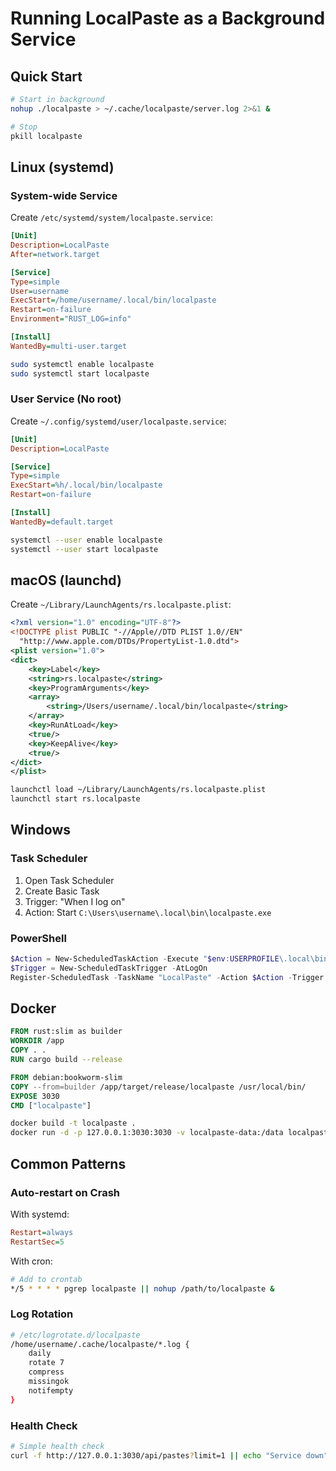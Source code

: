 # Running LocalPaste as a Background Service

## Quick Start

```bash
# Start in background
nohup ./localpaste > ~/.cache/localpaste/server.log 2>&1 &

# Stop
pkill localpaste
```

## Linux (systemd)

### System-wide Service

Create `/etc/systemd/system/localpaste.service`:

```ini
[Unit]
Description=LocalPaste
After=network.target

[Service]
Type=simple
User=username
ExecStart=/home/username/.local/bin/localpaste
Restart=on-failure
Environment="RUST_LOG=info"

[Install]
WantedBy=multi-user.target
```

```bash
sudo systemctl enable localpaste
sudo systemctl start localpaste
```

### User Service (No root)

Create `~/.config/systemd/user/localpaste.service`:

```ini
[Unit]
Description=LocalPaste

[Service]
Type=simple
ExecStart=%h/.local/bin/localpaste
Restart=on-failure

[Install]
WantedBy=default.target
```

```bash
systemctl --user enable localpaste
systemctl --user start localpaste
```

## macOS (launchd)

Create `~/Library/LaunchAgents/rs.localpaste.plist`:

```xml
<?xml version="1.0" encoding="UTF-8"?>
<!DOCTYPE plist PUBLIC "-//Apple//DTD PLIST 1.0//EN"
  "http://www.apple.com/DTDs/PropertyList-1.0.dtd">
<plist version="1.0">
<dict>
    <key>Label</key>
    <string>rs.localpaste</string>
    <key>ProgramArguments</key>
    <array>
        <string>/Users/username/.local/bin/localpaste</string>
    </array>
    <key>RunAtLoad</key>
    <true/>
    <key>KeepAlive</key>
    <true/>
</dict>
</plist>
```

```bash
launchctl load ~/Library/LaunchAgents/rs.localpaste.plist
launchctl start rs.localpaste
```

## Windows

### Task Scheduler

1. Open Task Scheduler
2. Create Basic Task
3. Trigger: "When I log on"
4. Action: Start `C:\Users\username\.local\bin\localpaste.exe`

### PowerShell

```powershell
$Action = New-ScheduledTaskAction -Execute "$env:USERPROFILE\.local\bin\localpaste.exe"
$Trigger = New-ScheduledTaskTrigger -AtLogOn
Register-ScheduledTask -TaskName "LocalPaste" -Action $Action -Trigger $Trigger
```

## Docker

```dockerfile
FROM rust:slim as builder
WORKDIR /app
COPY . .
RUN cargo build --release

FROM debian:bookworm-slim
COPY --from=builder /app/target/release/localpaste /usr/local/bin/
EXPOSE 3030
CMD ["localpaste"]
```

```bash
docker build -t localpaste .
docker run -d -p 127.0.0.1:3030:3030 -v localpaste-data:/data localpaste
```

## Common Patterns

### Auto-restart on Crash

With systemd:

```ini
Restart=always
RestartSec=5
```

With cron:

```bash
# Add to crontab
*/5 * * * * pgrep localpaste || nohup /path/to/localpaste &
```

### Log Rotation

```bash
# /etc/logrotate.d/localpaste
/home/username/.cache/localpaste/*.log {
    daily
    rotate 7
    compress
    missingok
    notifempty
}
```

### Health Check

```bash
# Simple health check
curl -f http://127.0.0.1:3030/api/pastes?limit=1 || echo "Service down"
```
